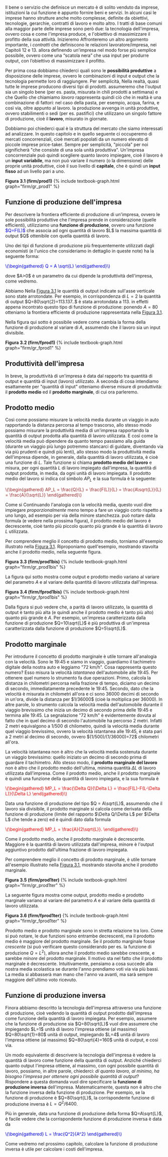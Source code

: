 

<style>
.justify {
  text-align: justify;
}
</style>

Il bene o servizio che definisce un mercato è di solito venduto da imprese, istituzioni la cui funzione è appunto fornire beni e servizi. In alcuni casi le imprese hanno strutture anche molto complesse, definite da obiettivi, tecnologie, gerarchie, contratti di lavoro e molto altro. I tratti di base comuni alla maggior parte delle imprese sono però due: la tecnologia dell'impresa, ovvero cosa e come l'impresa produce, e l'obiettivo di massimizzare il profitto della sua attività. Inizieremo
<span class="marginnote">
Affronteremo un altro argomento importante, i <i>contratti</i> che definiscono le relazioni lavoratore/impresa, nei Capitoli 12 e 13.
</span>
allora definendo un'impresa nel modo forse più semplice possibile, ovvero come una “scatola nera” che usa input per produrre output, con l’obiettivo di massimizzare il profitto.

Per prima cosa dobbiamo chiederci quali sono le <b>possibilità produttive</b> a disposizione delle imprese, ovvero le combinazioni di input e output che la tecnologia permette loro di raggiungere. Per semplicità,
<span class="marginnote">
Nella realtà, quasi tutte le imprese producono diversi tipi di prodotti.
</span>
assumeremo che l'output sia un singolo bene (per es. pasta, misurata in chili prodotti a settimana) e che
<span class="marginnote">
Quello che chiamiamo <i>lavoro</i> rappresenta quindi ciò che in realtà è una combinazione di fattori: nel caso della pasta, per esempio, acqua, farina, e così via, oltre appunto al lavoro.
</span>
la produzione avvenga in unità produttive, ovvero stabilimenti o sedi (per es. pastifici) che utilizzano un singolo fattore di produzione, cioè il <b>lavoro</b>, misurato in giornate.

Dobbiamo poi chiederci qual è la struttura del mercato che siamo interessati ad analizzare. In questo capitolo e in quello seguente ci occuperemo di mercati concorrenziali, cioè mercati popolati da un numero elevato di piccole imprese price-taker. Sempre per semplicità, "piccola" per noi significherà "che consiste di una sola unità produttiva". Un'impresa concorrenziale può quindi scegliere quanto lavoro impiegare, cioè il lavoro è un <b>input variabile</b>, ma non può variare il numero (o la dimensione) delle proprie unità produttive, cioè il suo livello di <b>capitale</b>, che è quindi un <b>input fisso</b> ad un livello pari a uno.
 
<a id="gr_firm/prod1"><strong>Figura 3.1 (firm/prod1)</strong></a>
{% include textbook-graph.html graph="firm/gr_prod1" %}




















<h2 id="SUBSEC_prod1">Funzione di produzione dell'impresa</h2>
Per descrivere la frontiera efficiente di produzione di un'impresa, ovvero le sole possibilità produttive che l'impresa prende in considerazione (quelle efficienti), utilizziamo una <b>funzione di produzione</b>, ovvero una funzione <span style="color: Blue;">$Q=F(L)$</span> che associa ad ogni quantità di lavoro $L$ la massima quantità di output $Q$ ottenibile con quella quantità di lavoro.


Uno dei tipi di funzione di produzione più frequentemente utilizzati dagli economisti (e l'unico che 
consideriamo in dettaglio in queste note) ha la seguente forma:
<p><span style="color: Blue;">
\(\begin{gathered}
 Q = A \sqrt{L}
\end{gathered}\)
</span></p>
dove $A>0$ è un parametro da cui dipende la produttività dell'impresa, come vedremo.

Abbiamo
<span class="marginnote">
  Nella <a href="{{ site.baseurl }}/it/I/3/1#gr_firm/prod1">Figura 3.1</a> le quantità di output indicate sull'asse verticale sono state 
  arrotondate. Per esempio, in corrispondenza di $L=2$ la quantità di output $Q=80\sqrt{2}=113.137..$ è stata 
  arrotondata a 113.
</span>
in effetti appena incontrato questo tipo di funzione di produzione: ponendo $A=80$ otteniamo la frontiera efficiente di produzione rappresentata nella
<a href="{{ site.baseurl }}/it/I/3/1#gr_firm/prod1">Figura 3.1</a>.

Nella figura qui sotto è possibile vedere come cambia la forma della funzione di produzione al variare di $A$, assumendo che il lavoro sia un input divisibile.

<a id="gr_firm/fprod1"><strong>Figura 3.2 (firm/fprod1)</strong></a>
{% include textbook-graph.html graph="firm/gr_fprod1" %}




















<h2 id="SUBSEC_prod2">Produttività dell'impresa</h2>

In breve, la produttività di un'impresa è data dal rapporto tra quantità di output e quantità di input (lavoro) utilizzato.
A seconda di cosa intendiamo esattamente per "quantità di input" otteniamo diverse misure di produttività: il <b>prodotto medio</b> ed il <b>prodotto marginale</b>, di cui ora parleremo.










<h2 id="SUBSEC_AP">Prodotto medio</h2>

Così come possiamo misurare la velocità media durante un viaggio in auto rapportando la distanza
percorsa al tempo trascorso, allo stesso modo possiamo misurare la produttività media di un'impresa rapportando
la quantità di output prodotta alla quantità di lavoro utilizzata. E così come la velocità media
può dipendere da quanto tempo passiamo alla guida (durante un viaggio più lungo potremmo
stancarci di guidare, diventando via via più prudenti e quindi più lenti), allo stesso modo la 
produttività media dell'impresa dipende, in generale, dalla quantità di lavoro utilizzata, è cioè una funzione di $L$.
Tale funzione si chiama <b>prodotto medio del lavoro</b> e misura, per ogni quantità $L$ di lavoro impiegato dall'impresa, 
la quantità di output prodotta, in media, da ogni unità di lavoro impiegata. Il prodotto medio del lavoro si indica col simbolo $AP_L$
e la sua formula è la seguente:
<p><span style="color: Brown;">
\(\begin{gathered}
 AP_L = \frac{Q}{L} = \frac{F(L)}{L} = \frac{A\sqrt{L}}{L} = \frac{A}{\sqrt{L}}
\end{gathered}\)
</span></p>

Come si
<span class="marginnote">
Continuando l'analogia con la velocità media, questo vuol dire impiegare 
<i>proporzionalmente</i> meno tempo a fare un viaggio corto rispetto a uno lungo, ad esempio per
via della minore stanchezza.
</span>
può notare dalla formula (e vedere nella prossima figura), il prodotto medio del lavoro è decrescente, cioè tanto più piccolo quanto più grande è la quantità di lavoro $L$ utilizzata.


Per comprendere meglio il concetto di prodotto medio, torniamo all'esempio illustrato nella <a href="{{ site.baseurl }}/it/I/3/1#gr_firm/prod1">Figura 3.1</a>. Riproponiamo quell'esempio, mostrando stavolta anche il prodotto medio, nella seguente figura.

<a id="gr_firm/prod1bis"><strong>Figura 3.3 (firm/prod1bis)</strong></a>
{% include textbook-graph.html graph="firm/gr_prod1bis" %}


La figura qui sotto mostra come output e prodotto medio variano al variare del parametro $A$ e al variare della quantità di lavoro utilizzata dall'impresa.

<a id="gr_firm/fprod1bis"><strong>Figura 3.4 (firm/fprod1bis)</strong></a>
{% include textbook-graph.html graph="firm/gr_fprod1bis" %}

Dalla figura si può vedere che, a parità di lavoro utilizzato, la quantità di output è tanto più alta (e quindi anche il prodotto medio è tanto più alto) quanto più grande è $A$. Per esempio, un'impresa caratterizzata dalla funzione di produzione $Q=10\sqrt{L}$ è più produttiva di un'impresa caratterizzata dalla funzione di produzione $Q=5\sqrt{L}$.























<h2 id="SUBSEC_MP"> Prodotto marginale</h2>
Per introdurre il concetto di prodotto marginale è utile tornare all'analogia con la velocità. Sono le 19:45 e siamo in viaggio, guardiamo il tachimetro digitale della nostra auto e leggiamo "72 km/h". Cosa rappresenta questo numero? Esso misura la velocità <i>istantanea</i> dell'automobile alle 19:45. Per ottenere quel numero lo strumento fa due operazioni. Primo, calcola la distanza in chilometri percorsa nella frazione di tempo, diciamo un decimo di secondo, immediatamente precedente le 19:45. Secondo, dato che la velocità è misurata in chilometri all'ora e ci sono 36000 decimi di secondo in un'ora, divide la distanza per $1/36000$ (cioè la moltiplica per 36000). In altre parole, lo strumento calcola la velocità media dell'automobile durante il viaggio brevissimo che inizia un decimo di secondo prima delle 19:45 e termina alle 19:45. La segnalazione "72 km/h" è evidentemente dovuta al fatto che in quel decimo di secondo l'automobile ha percorso 2 metri. Infatti 2 metri equivalgono a 1/500 di chilometro, quindi la velocità media durante quel viaggio brevissimo, ovvero la 
velocità istantanea alle 19:45, è stata pari a 2 metri al decimo di secondo, ovvero $(1/500)/(1/36000)=72$ chilometri all'ora.

La velocità istantanea non è altro che la velocità media sostenuta durante un viaggio brevissimo: quello iniziato un decimo di secondo prima di guardare il tachimetro. Allo stesso modo, il <b>prodotto marginale del lavoro</b> non è altro che il prodotto medio dell'ultima, minima quantità $\Delta L$ di lavoro utilizzata dall'impresa. Come il prodotto medio, anche il prodotto marginale è quindi una funzione della quantità di lavoro impiegata, e la sua formula è
<p><span style="color: Red;">
\(\begin{gathered}
 MP_L = \frac{\Delta Q}{\Delta L} = \frac{F(L)-F(L-\Delta L)}{\Delta L}
\end{gathered}\)
</span></p>
Data una funzione di produzione del tipo $Q = A\sqrt{L}$, assumendo che il lavoro sia divisibile, il prodotto marginale si calcola come derivata della funzione di produzione (limite del rapporto $\Delta Q/\Delta L$ per $\Delta L$ che tende a zero) ed è quindi dato dalla formula
<p><span style="color: Red;">
\(\begin{gathered}
 MP_L = \frac{A}{2\sqrt{L}}.
\end{gathered}\)
</span></p>
Come il prodotto medio, anche il prodotto marginale è decrescente. Maggiore è la quantità di lavoro utilizzata dall'impresa, minore è l'output aggiuntivo prodotto dall'ultima frazione di lavoro impiegata.

Per comprendere meglio il concetto di prodotto marginale, è utile tornare all'esempio illustrato nella <a href="{{ site.baseurl }}/it/I/3/1#gr_firm/prod1">Figura 3.1</a>, mostrando stavolta anche il prodotto marginale.

<a id="gr_firm/prod1ter"><strong>Figura 3.5 (firm/prod1ter)</strong></a>
{% include textbook-graph.html graph="firm/gr_prod1ter" %}

La seguente figura mostra come output, prodotto medio e prodotto marginale variano al variare del parametro $A$ e al variare della quantità di lavoro utilizzata.

<a id="gr_firm/fprod1ter"><strong>Figura 3.6 (firm/fprod1ter)</strong></a>
{% include textbook-graph.html graph="firm/gr_fprod1ter" %}


Prodotto medio e prodotto marginale sono in stretta relazione tra loro. Come si può notare, le due funzioni sono entrambe decrescenti, ma il prodotto medio è maggiore del prodotto marginale.
<span class="marginnote">
Se il prodotto marginale fosse <i>crescente</i> (si può verificare questo considerando per es. la funzione di produzione $Q=L^2$), allora anche il prodotto medio sarebbe crescente, e sarebbe <i>minore</i> del prodotto marginale.
</span>
Il motivo sta nel fatto che il prodotto marginale è decrescente. Intuitivamente, pensiamo a cosa succede alla nostra media scolastica se durante l'anno prendiamo voti via via più bassi. La media si abbasserà man mano che l'anno va avanti, ma sarà sempre maggiore dell'ultimo voto ricevuto.












































<h2 id="subsec_prod4">Funzione di produzione inversa</h2>
Finora abbiamo descritto la tecnologia dell'impresa attraverso una funzione di produzione, cioè vedendo la quantità di output prodotto dall'impresa come funzione della quantità di lavoro impiegata. Per esempio, assumere che la funzione di produzione sia $Q=80\sqrt{L}$ vuol dire assumere che impiegando $L=1$ unità di lavoro l'impresa ottiene (al massimo) $Q=80\sqrt{1}=80$ unità di output, impiegando $L=4$ unità di lavoro l'impresa ottiene (al massimo) $Q=80\sqrt{4}=160$ unità di output, e così via.

Un modo equivalente di descrivere la tecnologia dell'impresa è vedere la quantità di lavoro come funzione della quantità di output. Anziché chiederci quanto output l'impresa ottiene, al massimo, con ogni possibile quantità di lavoro, possiamo, in altre parole, chiederci: <i>di quanto lavoro, al minimo, ha bisogno l'impresa per ottenere ogni possibile quantità di output</i>? Rispondere a questa domanda vuol dire specificare la <b>funzione di produzione inversa</b> dell'impresa. Matematicamente, questa non è altro che la funzione inversa della funzione di produzione. Per esempio, se la funzione di produzione è $Q=80\sqrt{L}$, la corrispondente funzione di produzione inversa è $L=Q^2/6400$.

Più in generale, data una funzione di produzione della forma $Q=A\sqrt{L}$, è facile vedere che la corrispondente funzione di produzione inversa è data da
<p>
<span style="color: Blue;">
\(\begin{gathered}
 L = \frac{Q^2}{A^2}
\end{gathered}\)
</span>
</p>
Come vedremo nel prossimo capitolo, calcolare la funzione di produzione inversa è utile per calcolare i costi dell'impresa.



